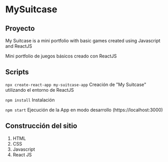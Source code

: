 # MySuitcase

## Proyecto

My Suitcase is a mini portfolio with basic games created using Javascript and ReactJS 

Mini portfolio de juegos básicos creado con ReactJS

## Scripts

`npx create-react-app my-suitcase-app`
Creación de "My Suitcase" utilizando el entorno de ReactJS

`npm install`
Instalación

`npm start`
Ejecución de la App en modo desarrollo (https://localhost:3000)

## Construcción del sitio

1. HTML
2. CSS
3. Javascript
4. React JS 
